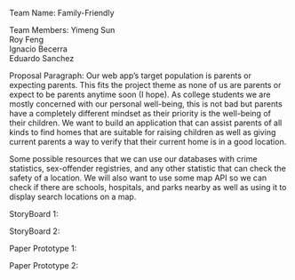 Team Name: 
	Family-Friendly

Team Members:
	Yimeng Sun  		
	Roy Feng     	
	Ignacio Becerra 	
	Eduardo Sanchez 	

Proposal Paragraph:	
Our web app’s target population is parents or expecting parents. This fits the project theme as none of us are parents or expect to be parents anytime soon (I hope). As college students we are mostly concerned with our personal well-being, this is not bad but parents have a completely different mindset as their priority is the well-being of their children. We want to build an application that can assist parents of all kinds to find homes that are suitable for raising children as well as giving current parents a way to verify that their current home is in a good location.

Some possible resources that we can use our databases with crime statistics, sex-offender registries, and any other statistic that can check the safety of a location. We will also want to use some map API so we can check if there are schools, hospitals, and parks nearby as well as using it to display search locations on a map.

StoryBoard 1:



StoryBoard 2:


Paper Prototype 1:



Paper Prototype 2:

